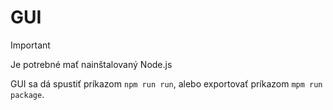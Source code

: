 # GUI

> [!IMPORTANT]
> Je potrebné mať nainštalovaný Node.js

GUI sa dá spustiť príkazom ```npm run run```, alebo exportovať príkazom ```mpm run package```.